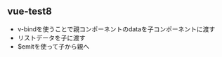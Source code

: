 ## vue-test8
- v-bindを使うことで親コンポーネントのdataを子コンポーネントに渡す
- リストデータを子に渡す
- $emitを使って子から親へ
<!-- - 子から親へdataを送る -->

